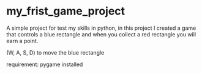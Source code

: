 # my_frist_game_project 
 A simple project for test my skills in python, in this project I created a game that controls a blue rectangle and when you collect a red rectangle you will earn a point. 
 
 (W, A, S, D) to move the blue rectangle
 
 requirement: pygame installed 
